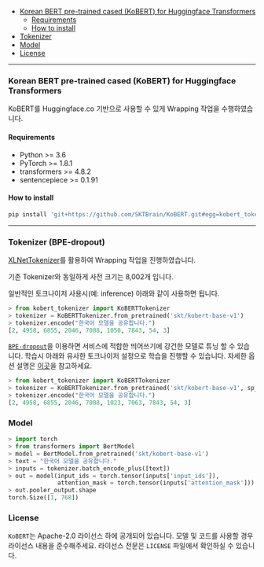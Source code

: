 

<!-- @import "[TOC]" {cmd="toc" depthFrom=1 depthTo=6 orderedList=false} -->

<!-- code_chunk_output -->

- [Korean BERT pre-trained cased (KoBERT) for Huggingface Transformers](#korean-bert-pre-trained-cased-kobert-for-huggingface-transformers)
  - [Requirements](#requirements)
  - [How to install](#how-to-install)
- [Tokenizer](#tokenizer)
- [Model](#model)
- [License](#license)

<!-- /code_chunk_output -->

---

### Korean BERT pre-trained cased (KoBERT) for Huggingface Transformers

KoBERT를 Huggingface.co 기반으로 사용할 수 있게 Wrapping 작업을 수행하였습니다.


#### Requirements

* Python >= 3.6
* PyTorch >= 1.8.1
* transformers >= 4.8.2
* sentencepiece >= 0.1.91

#### How to install

```sh
pip install 'git+https://github.com/SKTBrain/KoBERT.git#egg=kobert_tokenizer&subdirectory=kobert_hf'
```

---

### Tokenizer (BPE-dropout)

[XLNetTokenizer](https://github.com/huggingface/transformers/blob/master/src/transformers/models/xlnet/tokenization_xlnet.py)를 활용하여 Wrapping 작업을 진행하였습니다.

기존 Tokenizer와 동일하게 사전 크기는 8,002개 입니다.

일반적인 토크나이저 사용시(예: inference) 아래와 같이 사용하면 됩니다. 

```python
> from kobert_tokenizer import KoBERTTokenizer
> tokenizer = KoBERTTokenizer.from_pretrained('skt/kobert-base-v1')
> tokenizer.encode("한국어 모델을 공유합니다.")
[2, 4958, 6855, 2046, 7088, 1050, 7843, 54, 3]
```

[`BPE-dropout`](https://arxiv.org/pdf/1910.13267.pdf)을 이용하면 서비스에 적합한 띄어쓰기에 강건한 모델로 튜닝 할 수 있습니다. 학습시 아래와 유사한 토크나이저 설정으로 학습을 진행할 수 있습니다. 자세한 옵션 설명은 [이곳](https://github.com/google/sentencepiece/tree/master/python)을 참고하세요.

```python
> from kobert_tokenizer import KoBERTTokenizer
> tokenizer = KoBERTTokenizer.from_pretrained('skt/kobert-base-v1', sp_model_kwargs={'nbest_size': -1, 'alpha': 0.6, 'enable_sampling': True})
> tokenizer.encode("한국어 모델을 공유합니다.")
[2, 4958, 6855, 2046, 7088, 1023, 7063, 7843, 54, 3]
```



### Model
```python
> import torch
> from transformers import BertModel
> model = BertModel.from_pretrained('skt/kobert-base-v1')
> text = "한국어 모델을 공유합니다."
> inputs = tokenizer.batch_encode_plus([text])
> out = model(input_ids = torch.tensor(inputs['input_ids']),
              attention_mask = torch.tensor(inputs['attention_mask']))
> out.pooler_output.shape
torch.Size([1, 768])

```

### License

`KoBERT`는 Apache-2.0 라이선스 하에 공개되어 있습니다. 모델 및 코드를 사용할 경우 라이선스 내용을 준수해주세요. 라이선스 전문은 `LICENSE` 파일에서 확인하실 수 있습니다.
